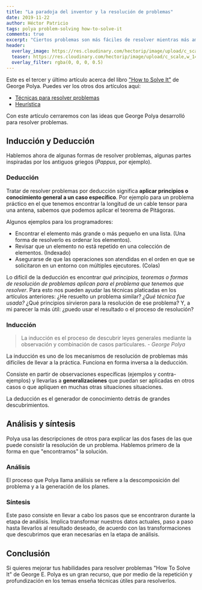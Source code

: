 ```yaml
---
title: "La paradoja del inventor y la resolución de problemas"
date: 2019-11-22
author: Héctor Patricio
tags: polya problem-solving how-to-solve-it
comments: true
excerpt: "Ciertos problemas son más fáciles de resolver mientras más ambiciosos sean. Hablemos de esto."
header:
  overlay_image: https://res.cloudinary.com/hectorip/image/upload/c_scale,w_1400/v1575746191/verne-ho-0LAJfSNa-xQ-unsplash_prh7gv.jpg
  teaser: https://res.cloudinary.com/hectorip/image/upload/c_scale,w_1400/v1575746191/verne-ho-0LAJfSNa-xQ-unsplash_prh7gv.jpg
  overlay_filter: rgba(0, 0, 0, 0.5)
---
```


Este es el tercer y último artículo acerca del libro ["How to Solve It"](https://amzn.to/2P8HJA8) de George Polya. Puedes ver los otros dos artículos aquí:

- [Técnicas para resolver problemas](/2019/09/27/tecnicas-para-resolver-problemas.html)
- [Heurística](/2019/10/03/el-arte-de-resolver-problemas-la-heuristica.html)

Con este artículo cerraremos con las ideas que George Polya desarrolló para resolver problemas.

## Inducción y Deducción

Hablemos ahora de algunas formas de resolver problemas, algunas partes inspiradas por los antiguos griegos (*Pappus*, por ejemplo).

### Deducción

Tratar de resolver problemas por deducción significa **aplicar principios o
conocimiento general a un caso específico**. Por ejemplo para un problema
práctico en el que tenemos encontrar la longitud de un cable tensor para una
antena, sabemos que podemos aplicar el teorema de Pitágoras.

Algunos ejemplos para los programadores:

- Encontrar el elemento más grande o más pequeño en una lista. (Una forma de resolverlo es ordenar los elementos).
- Revisar que un elemento no está repetido en una colección de elementos. (Indexado)
- Asegurarse de que las operaciones son atendidas en el orden en que se solicitaron en un entorno con múltiples ejecutores. (Colas)

Lo difícil de la deducción es encontrar *qué principios, teoremas o formas 
de resolución de problemas aplican para el problema que tenemos que resolver*. Para esto nos pueden ayudar las técnicas platicadas en los artículos anteriores: ¿He resuelto un problema similar? *¿Qué técnica fue usada?* ¿Qué principios sirvieron para la resolución de ese problema? Y, a mi parecer la más útil: ¿puedo usar el resultado o el proceso de resolución?

<!-- Polya dice que aunque se dice que Sherlock Holmes "deduce", en realidad aplica la inducción para llegar a conclusiones, ya que aplica conocimiento general a casos concretos. -->

### Inducción

> La inducción es el proceso de descubrir leyes generales mediante la observación y combinación de casos particulares. - *George Polya*

La inducción es uno de los mecanismos de resolución de problemas más difíciles de llevar a la práctica. Funciona en forma inversa a la deducción.

Consiste en partir de observaciones específicas (ejemplos y contra-ejemplos) y llevarlas a **generalizaciones** que puedan ser aplicadas en otros casos o que apliquen en muchas otras situaciones situaciones.

La deducción es el generador de conocimiento detrás de grandes descubrimientos.

## Análisis y síntesis

Polya usa las descripciones de otros para explicar las dos fases de las que puede consistir la resolución de un problema. Hablemos primero de la forma en que "encontramos" la solución.

### Análisis

El proceso que Polya llama análisis se refiere a la descomposición del problema y a la generación de los planes.

### Síntesis

Este paso consiste en llevar a cabo los pasos que se encontraron durante la etapa de análisis. Implica transformar nuestros datos actuales, paso a paso hasta llevarlos al resultado deseado, de acuerdo con las transformaciones que descubrimos que eran necesarias en la etapa de análisis.

## Conclusión

Si quieres mejorar tus habilidades para resolver problemas "How To Solve It" de George E. Polya es un gran recurso, que por medio de la repetición y profundización en los temas enseña técnicas útiles para resolverlos.
